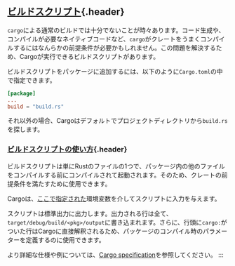 ## [ビルドスクリプト](#ビルドスクリプト){.header}

`cargo`による通常のビルドでは十分でないことが時々あります。コード生成や、コンパイルが必要なネイティブコードなど、`cargo`がクレートをうまくコンパイルするにはなんらかの前提条件が必要かもしれません。この問題を解決するため、Cargoが実行できるビルドスクリプトがあります。

ビルドスクリプトをパッケージに追加するには、以下のように`Cargo.toml`の中で指定できます。

``` toml
[package]
...
build = "build.rs"
```

それ以外の場合、Cargoはデフォルトでプロジェクトディレクトリから`build.rs`を探します。

### [ビルドスクリプトの使い方](#ビルドスクリプトの使い方){.header}

ビルドスクリプトは単にRustのファイルの1つで、パッケージ内の他のファイルをコンパイルする前にコンパイルされて起動されます。そのため、クレートの前提条件を満たすために使用できます。

Cargoは、[ここで指定された](https://doc.rust-lang.org/cargo/reference/environment-variables.html#environment-variables-cargo-sets-for-build-scripts)環境変数を介してスクリプトに入力を与えます。

スクリプトは標準出力に出力します。出力される行は全て、`target/debug/build/<pkg>/output`に書き込まれます。さらに、行頭に`cargo:`がついた行はCargoに直接解釈されるため、パッケージのコンパイル時のパラメーターを定義するのに使用できます。

より詳細な仕様や例については、[Cargo
specification](https://doc.rust-lang.org/cargo/reference/build-scripts.html)を参照してください。
:::

